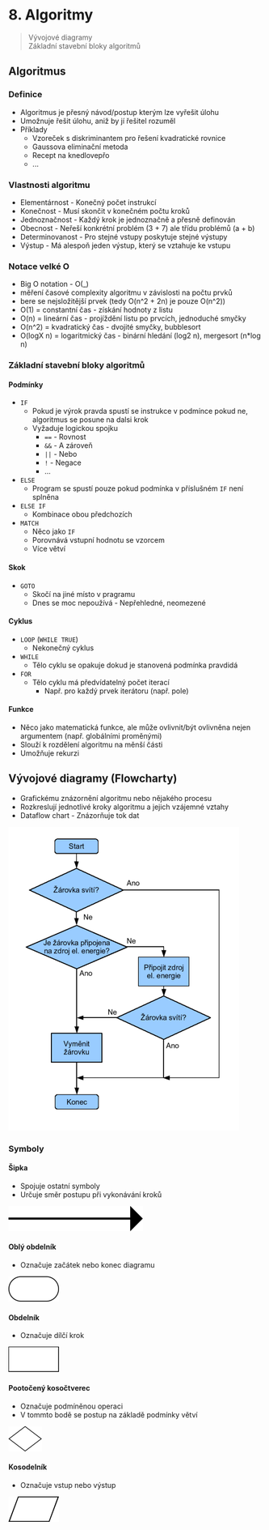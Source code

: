 # 8. Algoritmy

> Vývojové diagramy \
> Základní stavební bloky algoritmů

## Algoritmus

### Definice

- Algoritmus je přesný návod/postup kterým lze vyřešit úlohu
- Umožnuje řešit úlohu, aniž by jí řešitel rozuměl
- Příklady
  - Vzoreček s diskriminantem pro řešení kvadratické rovnice
  - Gaussova eliminační metoda
  - Recept na knedlovepřo
  - ...

### Vlastnosti algoritmu

- Elementárnost - Konečný počet instrukcí
- Konečnost - Musí skončit v konečném počtu kroků
- Jednoznačnost - Každý krok je jednoznačně a přesně definován
- Obecnost - Neřeší konkrétní problém (3 + 7) ale třídu problémů (a + b)
- Determinovanost - Pro stejné vstupy poskytuje stejné výstupy
- Výstup - Má alespoň jeden výstup, který se vztahuje ke vstupu

### Notace velké O

- Big O notation - O(_)
- měření časové complexity algoritmu v závislosti na počtu prvků
- bere se nejsložitější prvek (tedy O(n^2 + 2n) je pouze O(n^2))
- O(1) = constantní čas - získání hodnoty z listu
- O(n) = lineární čas - projíždění listu po prvcích, jednoduché smyčky
- O(n^2) = kvadratický čas - dvojité smyčky, bubblesort
- O(logX n) = logaritmický čas - binární hledání (log2 n), mergesort (n\*log n)

### Základní stavební bloky algoritmů

#### Podmínky

- `IF`
  - Pokud je výrok pravda spustí se instrukce v podmínce pokud ne, algoritmus se posune na dalsi krok
  - Vyžaduje logickou spojku
    - `==` - Rovnost
    - `&&` - A zároveň
    - `||` - Nebo
    - `!` - Negace
    - ...
- `ELSE`
  - Program se spustí pouze pokud podmínka v příslušném `IF` není splněna
- `ELSE IF`
  - Kombinace obou předchozích
- `MATCH`
  - Něco jako `IF`
  - Porovnává vstupní hodnotu se vzorcem
  - Více větví

#### Skok

- `GOTO`
  - Skočí na jiné místo v pragramu
  - Dnes se moc nepoužívá - Nepřehledné, neomezené

#### Cyklus

- `LOOP` (`WHILE TRUE`)
  - Nekonečný cyklus
- `WHILE`
  - Tělo cyklu se opakuje dokud je stanovená podmínka pravdidá
- `FOR`
  - Tělo cyklu má předvídatelný počet iterací
    - Např. pro každý prvek iterátoru (např. pole)

#### Funkce

- Něco jako matematická funkce, ale může ovlivnit/být ovlivněna nejen argumentem (např. globálními proměnými)
- Slouží k rozdělení algoritmu na měnší části
- Umožňuje rekurzi

## Vývojové diagramy (Flowcharty)

- Grafickému znázornění algoritmu nebo nějakého procesu
- Rozkreslují jednotlivé kroky algoritmu a jejich vzájemné vztahy
- Dataflow chart - Znázorňuje tok dat

![Flowchart](./flowchart.png)

### Symboly

#### Šipka

- Spojuje ostatní symboly
- Určuje směr postupu při vykonávání kroků

![Šipka](./sipka.png)

#### Oblý obdelník

- Označuje začátek nebo konec diagramu

![Konec](./konec.png)

#### Obdelník

- Označuje dílčí krok

![Krok](./krok.png)

#### Pootočený kosočtverec

- Označuje podmíněnou operaci
- V tommto bodě se postup na základě podmínky větví

![rozhodnuti](./rozhodnuti.png)

#### Kosodelník

- Označuje vstup nebo výstup

![io](./io.png)
